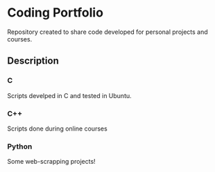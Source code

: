# Coding Portfolio

Repository created to share code developed for personal projects and courses. 

## Description

### C
Scripts develped in C and tested in Ubuntu.  

### C++
Scripts done during online courses

### Python 
Some web-scrapping projects!

